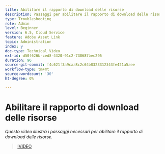 ```yaml
---
title: Abilitare il rapporto di download delle risorse
description: Passaggi per abilitare il rapporto di download delle risorse
type: Troubleshooting
role: Admin
level: Beginner
version: 6.5, Cloud Service
feature: Adobe Asset Link
topic: Administration
index: y
doc-type: Technical Video
exl-id: d50f626b-ced8-4320-91c2-738687bec295
duration: 96
source-git-commit: f4c621f3a9caa8c2c64b8323312343fe421a5aee
workflow-type: tm+mt
source-wordcount: '30'
ht-degree: 0%

---
```


# Abilitare il rapporto di download delle risorse

*Questo video illustra i passaggi necessari per abilitare il rapporto di download delle risorse.*

>[!VIDEO](https://video.tv.adobe.com/v/335463?quality=12&learn=on)
